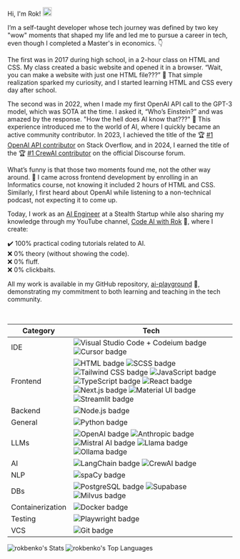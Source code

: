 Hi, I'm Rok! <img src = "./wave.gif" width="20" />

I’m a self-taught developer whose tech journey was defined by two key "wow" moments that shaped my life and led me to pursue a career in tech, even though I completed a Master's in economics. 👇

The first was in 2017 during high school, in a 2-hour class on HTML and CSS. My class created a basic website and opened it in a browser. “Wait, you can make a website with just one HTML file???” 🤯 That simple realization sparked my curiosity, and I started learning HTML and CSS every day after school.

The second was in 2022, when I made my first OpenAI API call to the GPT-3 model, which was SOTA at the time. I asked it, “Who’s Einstein?” and was amazed by the response. "How the hell does AI know that???" 🤯 This experience introduced me to the world of AI, where I quickly became an active community contributor. In 2023, I achieved the title of the 🏆 <a href="https://stackoverflow.com/tags/openai-api/topusers" target="_blank">#1 OpenAI API contributor</a> on Stack Overflow, and in 2024, I earned the title of the 🏆 <a href="https://community.crewai.com/leaderboard" target="_blank">#1 CrewAI contributor</a> on the official Discourse forum.

What’s funny is that those two moments found me, not the other way around. 🤔 I came across frontend development by enrolling in an Informatics course, not knowing it included 2 hours of HTML and CSS. Similarly, I first heard about OpenAI while listening to a non-technical podcast, not expecting it to come up.

Today, I work as an <a href="https://www.linkedin.com/in/rokbenko">AI Engineer</a> at a Stealth Startup while also sharing my knowledge through my YouTube channel, <a href="https://www.youtube.com/@rokbenko?sub_confirmation=1" target="_blank">Code AI with Rok</a> 🚀, where I create:

✔️ 100% practical coding tutorials related to AI.<br>
❌ 0% theory (without showing the code).<br>
❌ 0% fluff.<br>
❌ 0% clickbaits.<br>

All my work is available in my GitHub repository, <a href="https://github.com/rokbenko/ai-playground">ai-playground</a> 🚀, demonstrating my commitment to both learning and teaching in the tech community.

<br>

| Category | Tech |
| - | - |
| IDE | ![Visual Studio Code + Codeium badge](https://img.shields.io/badge/Visual%20Studio%20Code%20+%20Codeium-%23202020?style=flat&logo=codeium&logoColor=%2371e9d8) ![Cursor badge](https://img.shields.io/badge/Cursor-%23202020?style=flat&logo=cursor) |
| Frontend | ![HTML badge](https://img.shields.io/badge/HTML-%23202020?style=flat&logo=html5) ![SCSS badge](https://img.shields.io/badge/SCSS-%23202020?style=flat&logo=sass) ![Tailwind CSS badge](https://img.shields.io/badge/Tailwind%20CSS-%23202020?style=flat&logo=tailwindcss) ![JavaScript badge](https://img.shields.io/badge/JavaScript-%23202020?style=flat&logo=javascript) ![TypeScript badge](https://img.shields.io/badge/TypeScript-%23202020?style=flat&logo=typescript) ![React badge](https://img.shields.io/badge/React-%23202020?style=flat&logo=react) ![Next.js badge](https://img.shields.io/badge/Next.js-%23202020?style=flat&logo=nextdotjs) ![Material UI badge](https://img.shields.io/badge/Material%20UI-%23202020?style=flat&logo=mui) ![Streamlit badge](https://img.shields.io/badge/Streamlit-%23202020?style=flat&logo=streamlit) |
| Backend | ![Node.js badge](https://img.shields.io/badge/Node.js-%23202020?style=flat&logo=nodedotjs) |
| General | ![Python badge](https://img.shields.io/badge/Python-%23202020?style=flat&logo=python) |
| LLMs | ![OpenAI badge](https://img.shields.io/badge/OpenAI-%23202020?style=flat&logo=openai) ![Anthropic badge](https://img.shields.io/badge/Anthropic-%23202020?style=flat&logo=anthropic&logoColor=%23cc9b7a) ![Mistral AI badge](https://img.shields.io/badge/Mistral-%23202020?style=flat&logo=mistralai) ![Llama badge](https://img.shields.io/badge/Llama-%23202020?style=flat&logo=meta&logoColor=%230080FB) ![Ollama badge](https://img.shields.io/badge/Ollama-%23202020?style=flat&logo=ollama) |
| AI | ![LangChain badge](https://img.shields.io/badge/LangChain-%23202020?style=flat&logo=langchain&logoColor=%23beb4fd) ![CrewAI badge](https://img.shields.io/badge/CrewAI-%23202020?style=flat&logo=crewai) |
| NLP | ![spaCy badge](https://img.shields.io/badge/spaCy-%23202020?style=flat&logo=spacy) |
| DBs | ![PostgreSQL badge](https://img.shields.io/badge/PostgreSQL-%23202020?style=flat&logo=postgresql) ![Supabase](https://img.shields.io/badge/Supabase-%23202020?style=flat&logo=supabase) ![Milvus badge](https://img.shields.io/badge/Milvus-%23202020?style=flat&logo=milvus) |
| Containerization | ![Docker badge](https://img.shields.io/badge/Docker-%23202020?style=flat&logo=docker) |
| Testing | ![Playwright badge](https://img.shields.io/badge/Playwright-%23202020?style=flat&logo=playwright) |
| VCS | ![Git badge](https://img.shields.io/badge/Git-%23202020?style=flat&logo=git) |

<div>
  <img alt="rokbenko's Stats" src="https://github-readme-stats.vercel.app/api?username=rokbenko&theme=dark&show_icons=true&hide_border=true&count_private=true" />
  <img alt="rokbenko's Top Languages" src="https://rokbenko-stats.vercel.app/api/top-langs/?username=rokbenko&theme=dark&show_icons=true&hide_border=true&layout=compact" />
</div>
